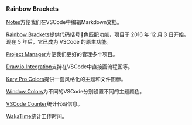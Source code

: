 
### Rainbow Brackets

[Notes](https://github.com/dionmunk/vscode-notes)方便我们在VSCode中编辑Markdown文档。

[Rainbow Brackets](https://github.com/CoenraadS/Bracket-Pair-Colorizer-2/)提供代码括号🌈色匹配功能，项目于 2016 年 12 月 3 日开始。现在 5 年后，它已成为 VSCode 的原生功能。

[Project Manager](https://github.com/alefragnani/vscode-project-manager)方便我们更好的管理多个项目。

[Draw.io Integration](https://github.com/eightHundreds/vscode-drawio)支持在VSCode中直接画流程图等。

[Kary Pro Colors](https://github.com/pouyakary/procolors)提供一套风格化的主题和文件图标。

[Window Colors](https://github.com/stuartcrobinson/unique-window-colors)为不同的VSCode分别设置不同的主题颜色。

[VSCode Counter](https://github.com/uctakeoff/vscode-counter)统计代码信息。

[WakaTime](https://github.com/wakatime/vscode-wakatime)统计工作时间。